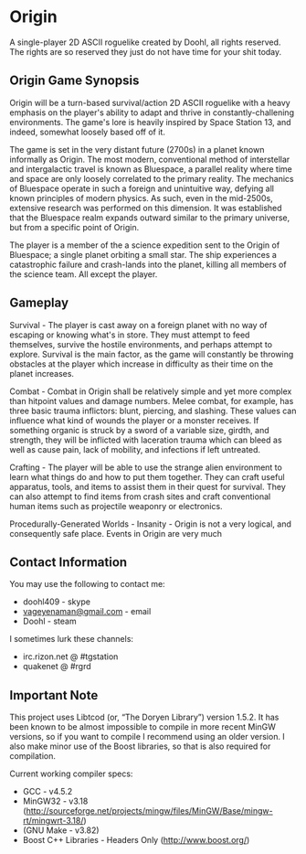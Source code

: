 Origin
======
A single-player 2D ASCII roguelike created by Doohl, all rights reserved. The rights are so reserved they just do not have time for your shit today.

## Origin Game Synopsis

Origin will be a turn-based survival/action 2D ASCII roguelike with a heavy emphasis on the player's ability to adapt and thrive in constantly-challening environments. The game's lore is heavily inspired by Space Station 13, and indeed, somewhat loosely based off of it.

The game is set in the very distant future (2700s) in a planet known informally as Origin. The most modern, conventional method of interstellar and intergalactic travel is known as Bluespace, a parallel reality where time and space are only loosely correlated to the primary reality. The mechanics of Bluespace operate in such a foreign and unintuitive way, defying all known principles of modern physics. As such, even in the mid-2500s, extensive research was performed on this dimension. It was established that the Bluespace realm expands outward similar to the primary universe, but from a specific point of Origin.

The player is a member of the a science expedition sent to the Origin of Bluespace; a single planet orbiting a small star. The ship experiences a catastrophic failure and crash-lands into the planet, killing all members of the science team. All except the player.

## Gameplay

Survival - The player is cast away on a foreign planet with no way of escaping or knowing what's in store. They must attempt to feed themselves, survive the hostile environments, and perhaps attempt to explore. Survival is the main factor, as the game will constantly be throwing obstacles at the player which increase in difficulty as their time on the planet increases.

Combat - Combat in Origin shall be relatively simple and yet more complex than hitpoint values and damage numbers. Melee combat, for example, has three basic trauma inflictors: blunt, piercing, and slashing. These values can influence what kind of wounds the player or a monster receives. If something organic is struck by a sword of a variable size, girdth, and strength, they will be inflicted with laceration trauma which can bleed as well as cause pain, lack of mobility, and infections if left untreated.

Crafting - The player will be able to use the strange alien environment to learn what things do and how to put them together. They can craft useful apparatus, tools, and items to assist them in their quest for survival. They can also attempt to find items from crash sites and craft conventional human items such as projectile weaponry or electronics.

Procedurally-Generated Worlds - 
Insanity - Origin is not a very logical, and consequently safe place. Events in Origin are very much

## Contact Information
You may use the following to contact me:

- doohl409 - skype
- vageyenaman@gmail.com - email
- Doohl - steam

I sometimes lurk these channels:
- irc.rizon.net @ #tgstation
- quakenet @ #rgrd

## Important Note
This project uses Libtcod (or, “The Doryen Library”) version 1.5.2. It has been known to be almost impossible to compile in more recent MinGW versions, so if you want to compile I recommend using an older version. I also make minor use of the Boost libraries, so that is also required for compilation.

Current working compiler specs:
- GCC - v4.5.2
- MinGW32 - v3.18 (http://sourceforge.net/projects/mingw/files/MinGW/Base/mingw-rt/mingwrt-3.18/)
- (GNU Make - v3.82)
- Boost C++ Libraries - Headers Only (http://www.boost.org/)
